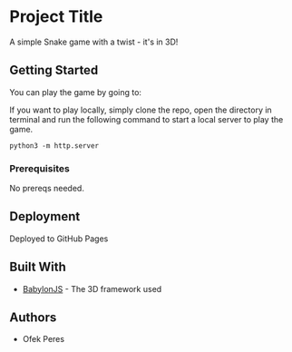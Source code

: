# Project Title

A simple Snake game with a twist - it's in 3D!


## Getting Started

You can play the game by going to:

If you want to play locally, simply clone the repo, open the directory in terminal and run the following command to start a local server to play the game.

```
python3 -m http.server
```

### Prerequisites

No prereqs needed. 



## Deployment

Deployed to GitHub Pages

## Built With

* [BabylonJS](https://doc.babylonjs.com/) - The 3D framework used



## Authors

* Ofek Peres